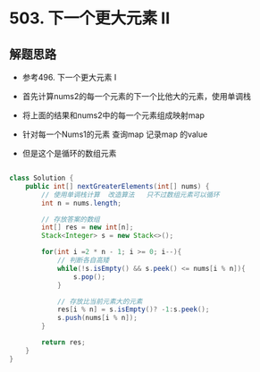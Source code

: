 # 503. 下一个更大元素 II



## 解题思路

* 参考496. 下一个更大元素 I

* 首先计算nums2的每一个元素的下一个比他大的元素，使用单调栈
* 将上面的结果和nums2中的每一个元素组成映射map
* 针对每一个Nums1的元素 查询map  记录map 的value
* 但是这个是循环的数组元素

```java

class Solution {
    public int[] nextGreaterElements(int[] nums) {
        // 使用单调栈计算  改造算法   只不过数组元素可以循环
        int n = nums.length;

        // 存放答案的数组
        int[] res = new int[n];
        Stack<Integer> s = new Stack<>();

        for(int i =2 * n - 1; i >= 0; i--){
            // 判断各自高矮
            while(!s.isEmpty() && s.peek() <= nums[i % n]){
                s.pop();
            }

            // 存放比当前元素大的元素
            res[i % n] = s.isEmpty()? -1:s.peek();
            s.push(nums[i % n]);
        }

        return res;
    }
}

```
